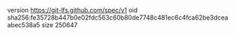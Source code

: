 version https://git-lfs.github.com/spec/v1
oid sha256:fe35728b447b0e02fdc563c60b80de7748c481ec6c4fca62be3dceaabec538a5
size 250647
